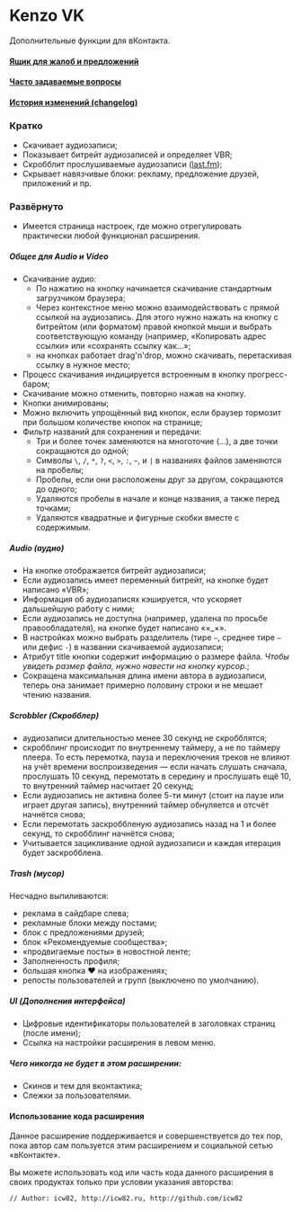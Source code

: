 Kenzo VK
==========================
Дополнительные функции для вКонтакта.

#### [Ящик для жалоб и предложений](http://vk.com/kenzovk)
#### [Часто задаваемые вопросы](docs/faq.md)
#### [История изменений (changelog)](docs/CHANGELOG.md)

### Кратко
* Скачивает аудиозаписи;
* Показывает битрейт аудиозаписей и определяет VBR;
* Скробблит прослушиваемые аудиозаписи ([last.fm](http://last.fm));
* Скрывает навязчивые блоки: рекламу, предложение друзей, приложений и пр.


### Развёрнуто
<!-- (v3) -->
* Имеется страница настроек, где можно отрегулировать практически любой функционал расширения.

##### Общее для Audio и Video
* Скачивание аудио:
  * По нажатию на кнопку начинается скачивание стандартным загрузчиком браузера;
  * Через контекстное меню можно взаимодействовать с прямой ссылкой на аудиозапись. Для этого нужно нажать на кнопку с битрейтом (или форматом) правой кнопкой
    мыши и выбрать соответствующую команду (например, «Копировать адрес ссылки» или «сохранять
    ссылку как…»;
  * на кнопках работает drag'n'drop, можно скачивать, перетаскивая ссылку в нужное место;
* Процесс скачивания индицируется встроенным в кнопку прогресс-баром;
* Скачивание можно отменить, повторно нажав на кнопку.
* Кнопки анимированы;
* Можно включить упрощённый вид кнопок, если браузер тормозит при большом количестве кнопок
  на странице;
* Фильтр названий для сохранения и передачи:
  * Три и более точек заменяются на многоточие (…), а две точки сокращаются до одной;
  * Cимволы `\`, `/`, `*`, `?`, `<`,
    `>`, `:`, `~`, и `|` в названиях файлов заменяются на пробелы;
  * Пробелы, если они расположены друг за другом, сокращаются до одного;
  * Удаляются пробелы в начале и конце названия, а также перед точками;
  * Удаляются квадратные и фигурные скобки вместе с содержимым.

##### Audio (аудио)
* На кнопке отображается битрейт аудиозаписи;
* Если аудиозапись имеет переменный битрейт, на кнопке будет написано «VBR»;
* Информация об аудиозаписях кэшируется, что ускоряет дальшейшую работу с ними;
* Если аудиозапись не доступна (например, удалена по просьбе правообладателя),
  на кнопке будет написано «×_×».
* В настройках можно выбрать разделитель (тире `—`, среднее тире `–` или дефис `-`) в названии
  скачиваемой аудиозаписи;
* Aтрибут title кнопки содержит информацию о размере файла. _Чтобы увидеть размер файла,
  нужно навести на кнопку курсор._;
* Сокращена максимальная длина имени автора в аудиозаписи, теперь она занимает примерно
  половину строки и не мешает чтению названия.

<!--##### Video (видео)
* На кнопке отображается формат видеозаписи;
* Отредактирована оригинальная вёрстка видеозаписи. Теперь длинные названия не обрезаются,
  а переносятся на следующую строку. Увеличены отступы.
* В названии скачиваемого файла перед расширением пишется формат. _Например: Название
  ролика.720.mp4_-->

##### Scrobbler (Скробблер)
* аудиозаписи длительностью менее 30 секунд не скробблятся;
* скробблинг происходит по внутреннему таймеру, а не по таймеру плеера. То есть перемотка,
  пауза и переключения треков не влияют на учёт времени воспроизведения — если начать слушать
  сначала, прослушать 10 секунд, перемотать в середину и прослушать ещё 10, то внутренний таймер
  насчитает 20 секунд;
* Если аудиозапись не активна более 5-ти минут (стоит на паузе или играет другая запись),
  внутренний таймер обнуляется и отсчёт начнётся снова;
* Если перемотать заскроббленую аудиозапись назад на 1 и более секунд, то скробблинг начнётся снова;
* Учитывается зацикливание одной аудиозаписи и каждая итерация будет заскробблена.

##### Trash (мусор)
Несчадно выпиливаются:
* реклама в сайдбаре слева;
* рекламные блоки между постами;
* блок с предложениями друзей;
* блок «Рекомендуемые сообщества»;
* «продвигаемые посты» в новостной ленте;
* Заполненность профиля;
* большая кнопка ♥ на изображениях;
* репосты пользователей и групп (выключено по умолчанию).

##### UI (Дополнения интерфейса)
* Цифровые идентификаторы пользователей в заголовках страниц (после имени);
* Ссылка на настройки расширения в левом меню.

##### Чего никогда не будет в этом расширении:
* Скинов и тем для вконтактика;
* Слежки за пользователями.

#### Использование кода расширения
Данное расширение поддерживается и совершенствуется до тех пор,
пока автор сам пользуется этим расширением и социальной сетью «вКонтакте».

Вы можете использовать код или часть кода данного расширения
в своих продуктах только при условии указания авторства:
```
// Author: icw82, http://icw82.ru, http://github.com/icw82
```
<!-- Спасибо, что не пидарасы. -->
